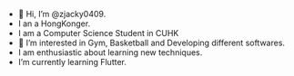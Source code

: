 - 👋 Hi, I’m @zjacky0409.
- I an a HongKonger.
- I am a Computer Science Student in CUHK
- 👀 I’m interested in Gym, Basketball and Developing different softwares.
- I am enthusiastic about learning new techniques.
- I’m currently learning Flutter. 

<!---
zjacky0409/zjacky0409 is a ✨ special ✨ repository because its `README.md` (this file) appears on your GitHub profile.
You can click the Preview link to take a look at your changes.
--->
